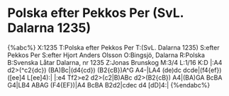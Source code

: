 # Polska efter Pekkos Per (SvL. Dalarna 1235)

{%abc%}
X:1235
T:Polska efter Pekkos Per 
T:(SvL. Dalarna 1235)
S:efter Pekkos Per
S:efter Hjort Anders Olsson
O:Bingsjö, Dalarna
R:Polska
B:Svenska Låtar Dalarna, nr 1235
Z:Jonas Brunskog
M:3/4
L:1/16
K:D
|:A4 d2>(^c2{dc}) (BA)Bc|(d4{cd}) (B2{cB})A^G A4-|LA4 (de)dc dcde|(f4{ef}) ([ee]4 L[ee]4):|
|:e4 Tf2>e2 d2>(c2|B)ABc d2>(B2{cB}) A4|(BA)GA BcBA G4|LB4 ABAG (F4{EF})|A4 BcBA B2d2|cdec d4 [dD]4:|
{%endabc%}

